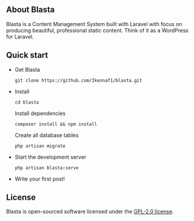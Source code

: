 ## About Blasta

Blasta is a Content Management System built with Laravel with focus on producing beautiful, professional static content. Think of it as a WordPress for Laravel.

<!-- Blasta is accessible, powerful, and provides tools required for large, robust content management. -->

## Quick start
- Get Blasta
    ```
    git clone https://github.com/Ikennaf1/blasta.git
    ```

- Install
    ```
    cd blasta
    ```
    
    Install dependencies
    ```
    composer install && npm install
    ```

    Create all database tables
    ```
    php artisan migrate
    ```

- Start the development server
    ```
    php artisan blasta:serve
    ```

- Write your first post!

## License

Blasta is open-sourced software licensed under the [GPL-2.0 license](https://www.gnu.org/licenses/old-licenses/gpl-2.0.en.html).
